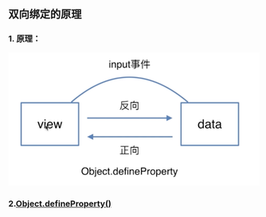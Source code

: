 ## 双向绑定的原理
### 1. 原理：

![](./01.png)

### 2.[Object.defineProperty()](https://developer.mozilla.org/zh-CN/docs/Web/JavaScript/Reference/Global_Objects/Object/defineProperty)


